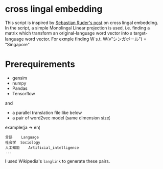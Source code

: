 # cross lingal embedding

This script is inspired by [Sebastian Ruder's post](http://sebastianruder.com/cross-lingual-embeddings/) on cross lingal embedding. In the script, a simple Monolingal Linear projection is used, i.e. finding a matrix which transform an original-language word vector into a target-language word vector. For exmple finding W s.t. W(v"シンガポール") = "Singapore"

# Prerequirements

* gensim
* numpy
* Pandas
* Tensorflow

and

* a parallel translation file like below
* a pair of word2vec model (same dimension size)

example(ja -> en)

```
言語    Language
社会学  Sociology
人工知能    Artificial_intelligence
...
```

I used Wikipedia's `langlink` to generate these pairs.
